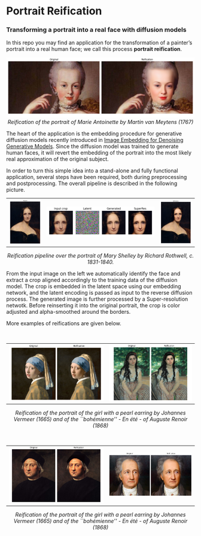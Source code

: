# Portrait Reification
### Transforming a portrait into a real face with diffusion models ###

In this repo you may find an application for the transformation of a painter’s portrait into a real human face; we call this process **portrait reification**. 

<p align="center">
  <img alt="Reification of the portrait of Marie Antoinette by Martin van Meytens (1767)" src="Maria_Antonietta.png" />
  <em>Reification of the portrait of Marie Antoinette by Martin van Meytens (1767)</em>
</p>

The heart of the application is the embedding procedure for generative diffusion models recently
introduced in [Image Embedding for Denoising Generative Models](https://arxiv.org/abs/2301.07485). Since the diffusion model was 
trained to generate human faces, it will revert the embedding
of the portrait into the most likely real approximation of the original subject. 


In order to turn this simple idea into a stand-alone and fully functional application, 
several steps have been required, both during preprocessing and postprocessing. The overall pipeline is described in the following picture.

<p align="center">
  <table>
  <tr>
    <td width="20%"><img src="Mary_orig.png"></td>
    <td><img src="marie_pipe.png"></td>
    <td width="20%"><img src="Mary_final.png"></td>
  </tr>
  </table>
</p>
<p align="center">
  <em>Reification pipeline over the portrait of Mary Shelley by Richard Rothwell, c. 1831-1840.
  </em>
</p>
From the input image on the left we automatically identify the face and extract a crop aligned accordingly to
the training data of the diffusion model. The crop is 
embedded in the latent space using our embedding network,
and the latent encoding is passed as input to the reverse diffusion process. The generated image is further processed
by a Super-resolution netwotk. Before reinserting it into
the original portrait, the crop is color adjusted and alpha-smoothed around the borders.

More examples of reifications are given below.

<p align="center">
  <table>
  <tr>
    <td width="53%"><img src="verneer1.png"></td>
    <td><img src="renoir_reifi.png"></td>
  </tr>
  </table>
</p>
<p align="center">
  <em>Reification of the portrait of the girl with a pearl earring by Johannes Vermeer (1665) and of the  ``bohémienne'' - En été - of Auguste Renoir (1868)
  </em>
</p>

<p align="center">
  <table>
  <tr>
    <td width="53%"><img src="colombo_reifi.png"></td>
    <td><img src="goethe_reifi.png"></td>
  </tr>
  </table>
</p>
<p align="center">
  <em>Reification of the portrait of the girl with a pearl earring by Johannes Vermeer (1665) and of the  ``bohémienne'' - En été - of Auguste Renoir (1868)
  </em>
</p>
